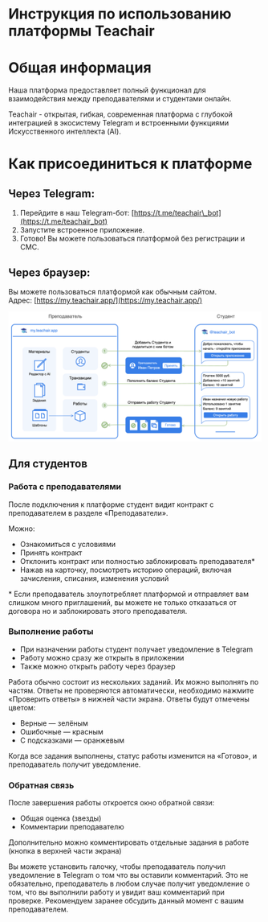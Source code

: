 # Инструкция по использованию платформы Teachair

# Общая информация

Наша платформа предоставляет полный функционал для взаимодействия между преподавателями и студентами онлайн. 

Teachair \- открытая, гибкая, современная платформа с глубокой интеграцией в экосистему Telegram и встроенными функциями Искусственного интеллекта (AI).

# Как присоединиться к платформе

## Через Telegram:

1. Перейдите в наш Telegram-бот: [https://t.me/teachair\_bot](https://t.me/teachair_bot)  
2. Запустите встроенное приложение.  
3. Готово\! Вы можете пользоваться платформой без регистрации и СМС.

## Через браузер:

Вы можете пользоваться платформой как обычным сайтом.   
Адрес: [https://my.teachair.app/](https://my.teachair.app/)

![Схема взаимодействия](/assets/images/home/scheme.png)

## Для студентов

### Работа с преподавателями

После подключения к платформе студент видит контракт с преподавателем в разделе «Преподаватели».

Можно:

* Ознакомиться с условиями  
* Принять контракт  
* Отклонить контракт или полностью заблокировать преподавателя\*  
* Нажав на карточку, посмотреть историю операций, включая зачисления, списания, изменения условий

\* Если преподаватель злоупотребляет платформой и отправляет вам слишком много приглашений, вы можете не только отказаться от договора но и заблокировать этого преподавателя.

### Выполнение работы

* При назначении работы студент получает уведомление в Telegram  
* Работу можно сразу же открыть в приложении  
* Также можно открыть работу через браузер

Работа обычно состоит из нескольких заданий. Их можно выполнять по частям. Ответы не проверяются автоматически, необходимо нажмите «Проверить ответы» в нижней части экрана. Ответы будут отмечены цветом:

* Верные — зелёным  
* Ошибочные — красным  
* С подсказками — оранжевым

Когда все задания выполнены, статус работы изменится на «Готово», и преподаватель получит уведомление.

### Обратная связь

После завершения работы откроется окно обратной связи:

* Общая оценка (звезды)  
* Комментарии преподавателю

Дополнительно можно комментировать отдельные задания в работе (кнопка в верхней части экрана)

Вы можете установить галочку, чтобы преподаватель получил уведомление в Telegram о том что вы оставили комментарий. Это не обязательно, преподаватель в любом случае получит уведомление о том, что вы выполнили работу и увидит ваш комментарий при проверке. Рекомендуем заранее обсудить данный момент с вашим преподавателем.